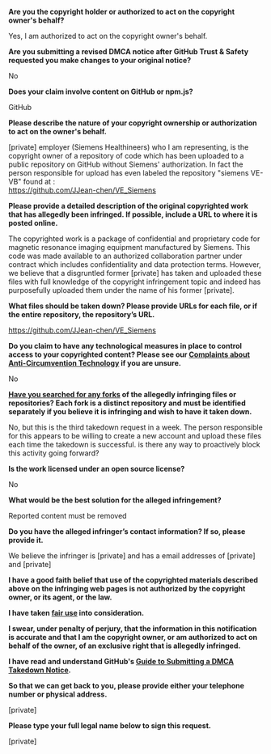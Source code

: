 **Are you the copyright holder or authorized to act on the copyright owner's behalf?**

Yes, I am authorized to act on the copyright owner's behalf.

**Are you submitting a revised DMCA notice after GitHub Trust & Safety requested you make changes to your original notice?**

No

**Does your claim involve content on GitHub or npm.js?**

GitHub

**Please describe the nature of your copyright ownership or authorization to act on the owner's behalf.**

[private] employer (Siemens Healthineers) who I am representing, is the copyright owner of a repository of code which has been uploaded to a public repository on GitHub without Siemens' authorization. In fact the person responsible for upload has even labeled the repository "siemens VE-VB" found at :  
https://github.com/JJean-chen/VE_Siemens

**Please provide a detailed description of the original copyrighted work that has allegedly been infringed. If possible, include a URL to where it is posted online.**

The copyrighted work is a package of confidential and proprietary code for magnetic resonance imaging equipment manufactured by Siemens. This code was made available to an authorized collaboration partner under contract which includes confidentiality and data protection terms. However, we believe that a disgruntled former [private] has taken and uploaded these files with full knowledge of the copyright infringement topic and indeed has purposefully uploaded them under the name of his former [private].

**What files should be taken down? Please provide URLs for each file, or if the entire repository, the repository’s URL.**

https://github.com/JJean-chen/VE_Siemens

**Do you claim to have any technological measures in place to control access to your copyrighted content? Please see our <a href="https://docs.github.com/articles/guide-to-submitting-a-dmca-takedown-notice#complaints-about-anti-circumvention-technology">Complaints about Anti-Circumvention Technology</a> if you are unsure.**

No

**<a href="https://docs.github.com/articles/dmca-takedown-policy#b-what-about-forks-or-whats-a-fork">Have you searched for any forks</a> of the allegedly infringing files or repositories? Each fork is a distinct repository and must be identified separately if you believe it is infringing and wish to have it taken down.**

No, but this is the third takedown request in a week. The person responsible for this appears to be willing to create a new account and upload these files each time the takedown is successful. is there any way to proactively block this activity going forward?

**Is the work licensed under an open source license?**

No

**What would be the best solution for the alleged infringement?**

Reported content must be removed

**Do you have the alleged infringer’s contact information? If so, please provide it.**

We believe the infringer is [private] and has a email addresses of [private] and [private]

**I have a good faith belief that use of the copyrighted materials described above on the infringing web pages is not authorized by the copyright owner, or its agent, or the law.**

**I have taken <a href="https://www.lumendatabase.org/topics/22">fair use</a> into consideration.**

**I swear, under penalty of perjury, that the information in this notification is accurate and that I am the copyright owner, or am authorized to act on behalf of the owner, of an exclusive right that is allegedly infringed.**

**I have read and understand GitHub's <a href="https://docs.github.com/articles/guide-to-submitting-a-dmca-takedown-notice/">Guide to Submitting a DMCA Takedown Notice</a>.**

**So that we can get back to you, please provide either your telephone number or physical address.**

[private]

**Please type your full legal name below to sign this request.**

[private]
